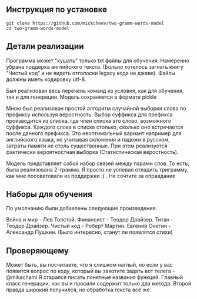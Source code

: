 ## Инструкция по установке

```
git clone https://github.com/mickcheev/two-gramm-words-model
cd two-gramm-words-model
```

## Детали реализации

 Программа может "кушать" только txt файлы для обучения. Намеренно убрана поддерка английского текста.
 (Больно хотелось загнать книгу "Чистый код" и не видеть отголоски legacy кода на джаве). Файлы должны иметь кодировку utf-8.

 Был реализован весь перечень команд из условия, как для обучения, так и для генерации. Модель сохраняется в формате pickle

 Мною был реализован простой алгоритм случайной выборки слова по префиксу используя веростность. Выбор суффикса для префикса
 производится из списка, где член списка это слово, возможного суффикса. Каждого слова в списке столько, сколько оно встречается после
 данного префикса. Это неоптимальный вариант например для английского языка, но учитывая склонения и падежи в русском, затраты памяти не
 столь существенные. При этом реализуется фактически вероятностная выборка (Статистическая веростность).

 Модель представляет собой набор связей между парами слов. То есть, была реализована 2-грамма. Я просто не успевал отладить триграмму, как мне посоветовали
 из поддержки :( . Не сочтите за оправдание

## Наборы для обучения

По умолчанию были добавлены следующие произведения:

Война и мир - Лев Толстой.
Финансист - Теодор Драйзер.
Титан - Теодор Драйзер.
Чистый код - Роберт Мартин.
Евгений Онегин - Александр Пушкин. (Было интересно, станут ли появлятся стихи)


## Проверяющему

Может быть, вы посчитаете, что я слишком наглый, но если у вас появится вопрос по коду, который вы захотите задать вот телега - @mikachami
Я старался писать понятные названия функций. Главный класс генерации, как вы и просили содержит только два метода. Второй правда широкий получился, но обработка текста всё же.
